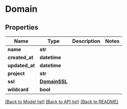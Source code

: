 # Domain

## Properties
Name | Type | Description | Notes
------------ | ------------- | ------------- | -------------
**name** | **str** |  | 
**created_at** | **datetime** |  | 
**updated_at** | **datetime** |  | 
**project** | **str** |  | 
**ssl** | [**DomainSSL**](DomainSSL.md) |  | 
**wildcard** | **bool** |  | 

[[Back to Model list]](../README.md#documentation-for-models) [[Back to API list]](../README.md#documentation-for-api-endpoints) [[Back to README]](../README.md)


